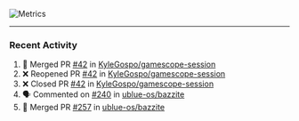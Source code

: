 ![Metrics](https://metrics.lecoq.io/KyleGospo?template=classic&base=header%2C%20activity%2C%20community%2C%20repositories%2C%20metadata&base.indepth=false&base.hireable=false&base.skip=false&config.timezone=America%2FLos_Angeles)

---
### Recent Activity
<!--START_SECTION:activity-->
1. 🎉 Merged PR [#42](https://github.com/KyleGospo/gamescope-session/pull/42) in [KyleGospo/gamescope-session](https://github.com/KyleGospo/gamescope-session)
2. ❌ Reopened PR [#42](https://github.com/KyleGospo/gamescope-session/pull/42) in [KyleGospo/gamescope-session](https://github.com/KyleGospo/gamescope-session)
3. ❌ Closed PR [#42](https://github.com/KyleGospo/gamescope-session/pull/42) in [KyleGospo/gamescope-session](https://github.com/KyleGospo/gamescope-session)
4. 🗣 Commented on [#240](https://github.com/ublue-os/bazzite/issues/240#issuecomment-1704568018) in [ublue-os/bazzite](https://github.com/ublue-os/bazzite)
5. 🎉 Merged PR [#257](https://github.com/ublue-os/bazzite/pull/257) in [ublue-os/bazzite](https://github.com/ublue-os/bazzite)
<!--END_SECTION:activity-->
